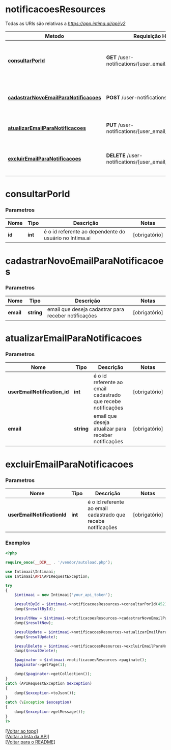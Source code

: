 # **notificacoesResources**

Todas as URIs são relativas a *https://app.intima.ai/api/v2*

Metodo | Requisição HTTP | Descrição
------------- | ------------- | -------------
[**consultarPorId**](notificacoesResources.md#consultarPorId) | **GET** /user-notifications/{user_email_notification_id} | Visualiza um email cadastrado para receber notificações
[**cadastrarNovoEmailParaNotificacoes**](notificacoesResources.md#cadastrarNovoEmailParaNotificacoes) | **POST** /user-notifications | Cadastra um novo email para receber notificações
[**atualizarEmailParaNotificacoes**](notificacoesResources.md#atualizarEmailParaNotificacoes) | **PUT** /user-notifications/{user_email_notification_id} | Atualiza um email para receber notificações
[**excluirEmailParaNotificacoes**](notificacoesResources.md#excluirEmailParaNotificacoes) | **DELETE** /user-notifications/{user_email_notification_id} | Exclui um email, que deixara de receber notificações

# **consultarPorId**

### Parametros

Nome | Tipo | Descrição | Notas
------------- | ------------- | ------------- | -------------
**id** | **int**| é o id referente ao dependente do usuário no Intima.ai | [obrigatório]

# **cadastrarNovoEmailParaNotificacoes**

### Parametros

Nome | Tipo | Descrição | Notas
------------- | ------------- | ------------- | -------------
**email** | **string**| email que deseja cadastrar para receber notificações | [obrigatório]

# **atualizarEmailParaNotificacoes**

### Parametros

Nome | Tipo | Descrição | Notas
------------- | ------------- | ------------- | -------------
**userEmailNotification_id** | **int**| é o id referente ao email cadastrado que recebe notificações | [obrigatório]
**email** | **string**| email que deseja atualizar para receber notificações | [obrigatório]

# **excluirEmailParaNotificacoes**

### Parametros

Nome | Tipo | Descrição | Notas
------------- | ------------- | ------------- | -------------
**userEmailNotificationId** | **int**| é o id referente ao email cadastrado que recebe notificações | [obrigatório]

### Exemplos
```php
<?php

require_once(__DIR__ . '/vendor/autoload.php');

use Intimaai\Intimaai;
use Intimaai\API\APIRequestException;

try 
{
    $intimaai = new Intimaai('your_api_token');

    $resultById = $intimaai->notificacoesResources->consultarPorId(45217);
    dump($resultById);

    $resultNew = $intimaai->notificacoesResources->cadastrarNovoEmailParaNotificacoes('user@email.com');
    dump($resultNew);

    $resulUpdate = $intimaai->notificacoesResources->atualizarEmailParaNotificacoes(3, 'user2@email.com');
    dump($resulUpdate);

    $resulDelete = $intimaai->notificacoesResources->excluirEmailParaNotificacoes(3);
    dump($resulDelete);

    $paginator = $intimaai->notificacoesResources->paginate();
    $paginator->getPage(1);

    dump($paginator->getCollection());
}
catch (APIRequestException $exception)
{
    dump($exception->toJson());
}
catch (\Exception $exception)
{
    dump($exception->getMessage());
}
?>
```

[[Voltar ao topo]](#)        
[[Voltar a lista da API]](../../README.md#Documentação-para-os-Endpoints-da-API)    
[[Voltar para o README]](../../README.md#Intima.ai---SDK-PHP)
